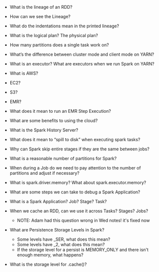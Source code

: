 - What is the lineage of an RDD?
- How can we see the Lineage?
- What do the indentations mean in the printed lineage?
- What is the logical plan?  The physical plan?
- How many partitions does a single task work on?
- What’s the difference between cluster mode and client mode on YARN?
- What is an executor?  What are executors when we run Spark on YARN?
- What is AWS?
- EC2?
- S3?
- EMR?
- What does it mean to run an EMR Step Execution?
- What are some benefits to using the cloud?
- What is the Spark History Server?
- What does it mean to “spill to disk” when executing spark tasks?
- Why can Spark skip entire stages if they are the same between jobs?
- What is a reasonable number of partitions for Spark?
- When during a Job do we need to pay attention to the number of partitions and adjust if necessary?
- What is spark.driver.memory?  What about spark.executor.memory?
- What are some steps we can take to debug a Spark Application?

- What is a Spark Application? Job? Stage? Task?
- When we cache an RDD, can we use it across Tasks? Stages? Jobs?
  - NOTE: Adam had this question wrong in Wed notes! it's fixed now
- What are Persistence Storage Levels in Spark?
  - Some levels have _SER, what does this mean?
  - Some levels have _2, what does this mean?
  - If the storage level for a persist is MEMORY_ONLY and there isn't enough memory, what happens?
- What is the storage level for .cache()?